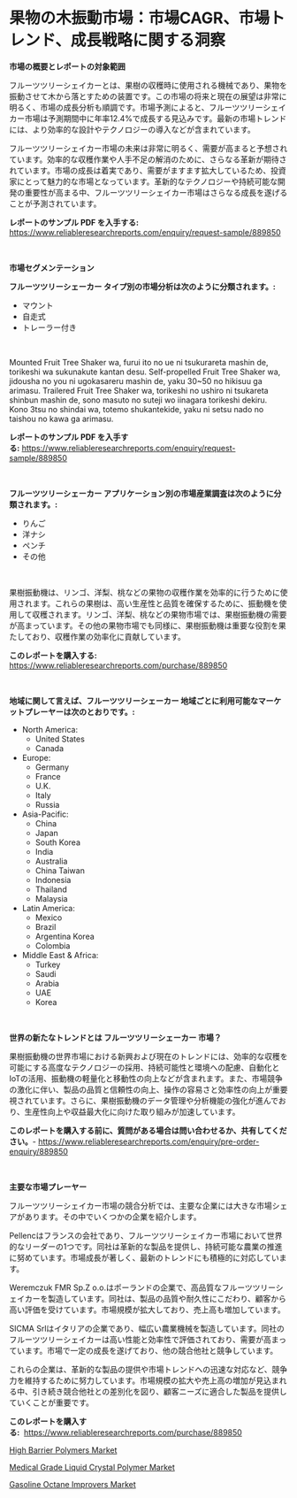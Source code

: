 <p><h1>果物の木振動市場：市場CAGR、市場トレンド、成長戦略に関する洞察</h1></p><p><strong>市場の概要とレポートの対象範囲</strong></p>
<p><p>フルーツツリーシェイカーとは、果樹の収穫時に使用される機械であり、果物を振動させて木から落とすための装置です。この市場の将来と現在の展望は非常に明るく、市場の成長分析も順調です。市場予測によると、フルーツツリーシェイカー市場は予測期間中に年率12.4%で成長する見込みです。最新の市場トレンドには、より効率的な設計やテクノロジーの導入などが含まれています。</p><p>フルーツツリーシェイカー市場の未来は非常に明るく、需要が高まると予想されています。効率的な収穫作業や人手不足の解消のために、さらなる革新が期待されています。市場の成長は着実であり、需要がますます拡大しているため、投資家にとって魅力的な市場となっています。革新的なテクノロジーや持続可能な開発の重要性が高まる中、フルーツツリーシェイカー市場はさらなる成長を遂げることが予測されています。</p></p>
<p><strong>レポートのサンプル PDF を入手する:</strong> <a href="https://www.reliableresearchreports.com/enquiry/request-sample/889850">https://www.reliableresearchreports.com/enquiry/request-sample/889850</a></p>
<p>&nbsp;</p>
<p><strong>市場セグメンテーション</strong></p>
<p><strong>フルーツツリーシェーカー タイプ別の市場分析は次のように分類されます。:</strong></p>
<p><ul><li>マウント</li><li>自走式</li><li>トレーラー付き</li></ul></p>
<p>&nbsp;</p>
<p><p>Mounted Fruit Tree Shaker wa, furui ito no ue ni tsukurareta mashin de, torikeshi wa sukunakute kantan desu. Self-propelled Fruit Tree Shaker wa, jidousha no you ni ugokasareru mashin de, yaku 30~50 no hikisuu ga arimasu. Trailered Fruit Tree Shaker wa, torikeshi no ushiro ni tsukareta shinbun mashin de, sono masuto no suteji wo iinagara torikeshi dekiru. Kono 3tsu no shindai wa, totemo shukantekide, yaku ni setsu nado no taishou no kawa ga arimasu.</p></p>
<p><strong>レポートのサンプル PDF を入手する:</strong>&nbsp;<a href="https://www.reliableresearchreports.com/enquiry/request-sample/889850">https://www.reliableresearchreports.com/enquiry/request-sample/889850</a></p>
<p>&nbsp;</p>
<p><strong> フルーツツリーシェーカー アプリケーション別の市場産業調査は次のように分類されます。:</strong></p>
<p><ul><li>りんご</li><li>洋ナシ</li><li>ペンチ</li><li>その他</li></ul></p>
<p>&nbsp;</p>
<p><p>果樹振動機は、リンゴ、洋梨、桃などの果物の収穫作業を効率的に行うために使用されます。これらの果樹は、高い生産性と品質を確保するために、振動機を使用して収穫されます。リンゴ、洋梨、桃などの果物市場では、果樹振動機の需要が高まっています。その他の果物市場でも同様に、果樹振動機は重要な役割を果たしており、収穫作業の効率化に貢献しています。</p></p>
<p><strong>このレポートを購入する:</strong>&nbsp; <a href="https://www.reliableresearchreports.com/purchase/889850">https://www.reliableresearchreports.com/purchase/889850</a></p>
<p>&nbsp;</p>
<p><strong>地域に関して言えば、フルーツツリーシェーカー 地域ごとに利用可能なマーケットプレーヤーは次のとおりです。:</strong></p>
<p><ul>
    <li>
        North America:
        <ul>
            <li>United States</li>
            <li>Canada</li>
        </ul>
    </li>
    <li>
        Europe:
        <ul>
            <li>Germany</li>
            <li>France</li>
            <li>U.K.</li>
            <li>Italy</li>
            <li>Russia</li>
        </ul>
    </li>
    <li>
        Asia-Pacific:
        <ul>
            <li>China</li>
            <li>Japan</li>
            <li>South Korea</li>
            <li>India</li>
            <li>Australia</li>
            <li>China Taiwan</li>
            <li>Indonesia</li>
            <li>Thailand</li>
            <li>Malaysia</li>
        </ul>
    </li>
    <li>
        Latin America:
        <ul>
            <li>Mexico</li>
            <li>Brazil</li>
            <li>Argentina Korea</li>
            <li>Colombia</li>
        </ul>
    </li>
    <li>
        Middle East & Africa:
        <ul>
            <li>Turkey</li>
            <li>Saudi</li>
            <li>Arabia</li>
            <li>UAE</li>
            <li>Korea</li>
        </ul>
    </li>
    </ul></p>
<p>&nbsp;</p>
<p><strong>世界の新たなトレンドとは フルーツツリーシェーカー 市場？</strong></p>
<p><p>果樹振動機の世界市場における新興および現在のトレンドには、効率的な収穫を可能にする高度なテクノロジーの採用、持続可能性と環境への配慮、自動化とIoTの活用、振動機の軽量化と移動性の向上などが含まれます。また、市場競争の激化に伴い、製品の品質と信頼性の向上、操作の容易さと効率性の向上が重要視されています。さらに、果樹振動機のデータ管理や分析機能の強化が進んでおり、生産性向上や収益最大化に向けた取り組みが加速しています。</p></p>
<p><strong>このレポートを購入する前に、質問がある場合は問い合わせるか、共有してください。</strong>- <a href="https://www.reliableresearchreports.com/enquiry/pre-order-enquiry/889850">https://www.reliableresearchreports.com/enquiry/pre-order-enquiry/889850</a></p>
<p>&nbsp;</p>
<p><strong>主要な市場プレーヤー</strong></p>
<p><p>フルーツツリーシェイカー市場の競合分析では、主要な企業には大きな市場シェアがあります。その中でいくつかの企業を紹介します。</p><p>Pellencはフランスの会社であり、フルーツツリーシェイカー市場において世界的なリーダーの1つです。同社は革新的な製品を提供し、持続可能な農業の推進に努めています。市場成長が著しく、最新のトレンドにも積極的に対応しています。</p><p>Weremczuk FMR Sp.Z o.o.はポーランドの企業で、高品質なフルーツツリーシェイカーを製造しています。同社は、製品の品質や耐久性にこだわり、顧客から高い評価を受けています。市場規模が拡大しており、売上高も増加しています。</p><p>SICMA Srlはイタリアの企業であり、幅広い農業機械を製造しています。同社のフルーツツリーシェイカーは高い性能と効率性で評価されており、需要が高まっています。市場で一定の成長を遂げており、他の競合他社と競争しています。</p><p>これらの企業は、革新的な製品の提供や市場トレンドへの迅速な対応など、競争力を維持するために努力しています。市場規模の拡大や売上高の増加が見込まれる中、引き続き競合他社との差別化を図り、顧客ニーズに適合した製品を提供していくことが重要です。</p></p>
<p><strong>このレポートを購入する:</strong>&nbsp;&nbsp;<a href="https://www.reliableresearchreports.com/purchase/889850">https://www.reliableresearchreports.com/purchase/889850</a></p>
<p><p><a href="https://github.com/kathiaseamanalvaradovlprc2h/Market-Research-Report-List-1/blob/main/high-barrier-polymers-market.md">High Barrier Polymers Market</a></p><p><a href="https://github.com/wusalecollins540tpqoz/Market-Research-Report-List-1/blob/main/medical-grade-liquid-crystal-polymer-market.md">Medical Grade Liquid Crystal Polymer Market</a></p><p><a href="https://github.com/pjcfca/Market-Research-Report-List-1/blob/main/gasoline-octane-improvers-market.md">Gasoline Octane Improvers Market</a></p></p>
